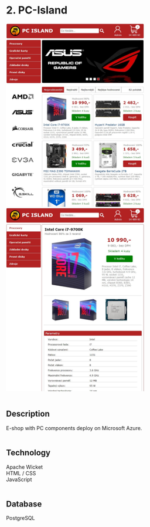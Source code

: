 # 2. PC-Island

<div>
  <img src="pc-island_1.jpg" height="500">
  <img src="pc-island_2.jpg" height="500">
</div> <br>

## Description
E-shop with PC components deploy on Microsoft Azure. <br><br>

## Technology
Apache Wicket <br>
HTML / CSS <br>
JavaScript <br><br>

## Database
PostgreSQL
